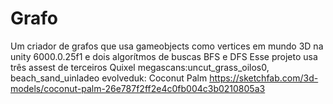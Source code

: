 # Grafo
 Um criador de grafos que usa gameobjects como vertices em mundo 3D na unity 6000.0.25f1 e dois algorítmos de buscas BFS e DFS
 Esse projeto usa três assest de terceiros Quixel megascans:uncut_grass_oilos0, beach_sand_uinladeo evolveduk: Coconut Palm https://sketchfab.com/3d-models/coconut-palm-26e787f2ff2e4c0fb004c3b0210805a3
